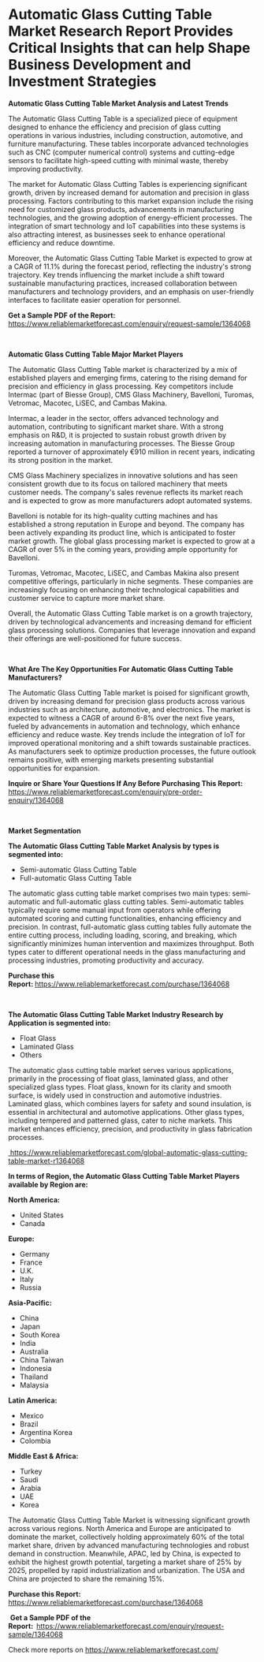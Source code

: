 <p><h1>Automatic Glass Cutting Table Market Research Report Provides Critical Insights that can help Shape Business Development and Investment Strategies</h1></p><p><strong>Automatic Glass Cutting Table Market Analysis and Latest Trends</strong></p>
<p><p>The Automatic Glass Cutting Table is a specialized piece of equipment designed to enhance the efficiency and precision of glass cutting operations in various industries, including construction, automotive, and furniture manufacturing. These tables incorporate advanced technologies such as CNC (computer numerical control) systems and cutting-edge sensors to facilitate high-speed cutting with minimal waste, thereby improving productivity.</p><p>The market for Automatic Glass Cutting Tables is experiencing significant growth, driven by increased demand for automation and precision in glass processing. Factors contributing to this market expansion include the rising need for customized glass products, advancements in manufacturing technologies, and the growing adoption of energy-efficient processes. The integration of smart technology and IoT capabilities into these systems is also attracting interest, as businesses seek to enhance operational efficiency and reduce downtime.</p><p>Moreover, the Automatic Glass Cutting Table Market is expected to grow at a CAGR of 11.1% during the forecast period, reflecting the industry's strong trajectory. Key trends influencing the market include a shift toward sustainable manufacturing practices, increased collaboration between manufacturers and technology providers, and an emphasis on user-friendly interfaces to facilitate easier operation for personnel.</p></p>
<p><strong>Get a Sample PDF of the Report:&nbsp;</strong> <a href="https://www.reliablemarketforecast.com/enquiry/request-sample/1364068?utm_campaign=2456&utm_medium=2&utm_source=Github&utm_content=ia&utm_term=10042025&utm_id=automatic-glass-cutting-table">https://www.reliablemarketforecast.com/enquiry/request-sample/1364068</a></p>
<p>&nbsp;</p>
<p><strong>Automatic Glass Cutting Table Major Market Players</strong></p>
<p><p>The Automatic Glass Cutting Table market is characterized by a mix of established players and emerging firms, catering to the rising demand for precision and efficiency in glass processing. Key competitors include Intermac (part of Biesse Group), CMS Glass Machinery, Bavelloni, Turomas, Vetromac, Macotec, LiSEC, and Cambas Makina.</p><p>Intermac, a leader in the sector, offers advanced technology and automation, contributing to significant market share. With a strong emphasis on R&D, it is projected to sustain robust growth driven by increasing automation in manufacturing processes. The Biesse Group reported a turnover of approximately €910 million in recent years, indicating its strong position in the market.</p><p>CMS Glass Machinery specializes in innovative solutions and has seen consistent growth due to its focus on tailored machinery that meets customer needs. The company's sales revenue reflects its market reach and is expected to grow as more manufacturers adopt automated systems.</p><p>Bavelloni is notable for its high-quality cutting machines and has established a strong reputation in Europe and beyond. The company has been actively expanding its product line, which is anticipated to foster market growth. The global glass processing market is expected to grow at a CAGR of over 5% in the coming years, providing ample opportunity for Bavelloni.</p><p>Turomas, Vetromac, Macotec, LiSEC, and Cambas Makina also present competitive offerings, particularly in niche segments. These companies are increasingly focusing on enhancing their technological capabilities and customer service to capture more market share.</p><p>Overall, the Automatic Glass Cutting Table market is on a growth trajectory, driven by technological advancements and increasing demand for efficient glass processing solutions. Companies that leverage innovation and expand their offerings are well-positioned for future success.</p></p>
<p>&nbsp;</p>
<p><strong>What Are The Key Opportunities For Automatic Glass Cutting Table Manufacturers?</strong></p>
<p><p>The Automatic Glass Cutting Table market is poised for significant growth, driven by increasing demand for precision glass products across various industries such as architecture, automotive, and electronics. The market is expected to witness a CAGR of around 6-8% over the next five years, fueled by advancements in automation and technology, which enhance efficiency and reduce waste. Key trends include the integration of IoT for improved operational monitoring and a shift towards sustainable practices. As manufacturers seek to optimize production processes, the future outlook remains positive, with emerging markets presenting substantial opportunities for expansion.</p></p>
<p><strong>Inquire or Share Your Questions If Any Before Purchasing This Report:</strong> <a href="https://www.reliablemarketforecast.com/enquiry/pre-order-enquiry/1364068?utm_campaign=2456&utm_medium=2&utm_source=Github&utm_content=ia&utm_term=10042025&utm_id=automatic-glass-cutting-table">https://www.reliablemarketforecast.com/enquiry/pre-order-enquiry/1364068</a></p>
<p>&nbsp;</p>
<p><strong>Market Segmentation</strong></p>
<p><strong>The Automatic Glass Cutting Table Market Analysis by types is segmented into:</strong></p>
<p><ul><li>Semi-automatic Glass Cutting Table</li><li>Full-automatic Glass Cutting Table</li></ul></p>
<p><p>The automatic glass cutting table market comprises two main types: semi-automatic and full-automatic glass cutting tables. Semi-automatic tables typically require some manual input from operators while offering automated scoring and cutting functionalities, enhancing efficiency and precision. In contrast, full-automatic glass cutting tables fully automate the entire cutting process, including loading, scoring, and breaking, which significantly minimizes human intervention and maximizes throughput. Both types cater to different operational needs in the glass manufacturing and processing industries, promoting productivity and accuracy.</p></p>
<p><strong>Purchase this Report:&nbsp;</strong><a href="https://www.reliablemarketforecast.com/purchase/1364068?utm_campaign=2456&utm_medium=2&utm_source=Github&utm_content=ia&utm_term=10042025&utm_id=automatic-glass-cutting-table">https://www.reliablemarketforecast.com/purchase/1364068</a></p>
<p>&nbsp;</p>
<p><strong>The Automatic Glass Cutting Table Market Industry Research by Application is segmented into:</strong></p>
<p><ul><li>Float Glass</li><li>Laminated Glass</li><li>Others</li></ul></p>
<p><p>The automatic glass cutting table market serves various applications, primarily in the processing of float glass, laminated glass, and other specialized glass types. Float glass, known for its clarity and smooth surface, is widely used in construction and automotive industries. Laminated glass, which combines layers for safety and sound insulation, is essential in architectural and automotive applications. Other glass types, including tempered and patterned glass, cater to niche markets. This market enhances efficiency, precision, and productivity in glass fabrication processes.</p></p>
<p><a href="https://www.reliablemarketforecast.com/global-automatic-glass-cutting-table-market-r1364068?utm_campaign=2456&utm_medium=2&utm_source=Github&utm_content=ia&utm_term=10042025&utm_id=automatic-glass-cutting-table">&nbsp;https://www.reliablemarketforecast.com/global-automatic-glass-cutting-table-market-r1364068</a></p>
<p><strong>In terms of Region, the Automatic Glass Cutting Table Market Players available by Region are:</strong></p>
<p>
    <p> <strong> North America: </strong>
        <ul>
            <li>United States</li>
            <li>Canada</li>
        </ul>
        </p> 
    <p> <strong> Europe: </strong>
        <ul>
            <li>Germany</li>
            <li>France</li>
            <li>U.K.</li>
            <li>Italy</li>
            <li>Russia</li>
        </ul>
        </p> 
    <p> <strong> Asia-Pacific: </strong>
        <ul>
            <li>China</li>
            <li>Japan</li>
            <li>South Korea</li>
            <li>India</li>
            <li>Australia</li>
            <li>China Taiwan</li>
            <li>Indonesia</li>
            <li>Thailand</li>
            <li>Malaysia</li>
        </ul>
        </p> 
    <p> <strong> Latin America: </strong>
        <ul>
            <li>Mexico</li>
            <li>Brazil</li>
            <li>Argentina Korea</li>
            <li>Colombia</li>
        </ul>
        </p> 
    <p> <strong> Middle East & Africa: </strong>
        <ul>
            <li>Turkey</li>
            <li>Saudi</li>
            <li>Arabia</li>
            <li>UAE</li>
            <li>Korea</li>
        </ul>
    </p>
    </p>
<p><p>The Automatic Glass Cutting Table Market is witnessing significant growth across various regions. North America and Europe are anticipated to dominate the market, collectively holding approximately 60% of the total market share, driven by advanced manufacturing technologies and robust demand in construction. Meanwhile, APAC, led by China, is expected to exhibit the highest growth potential, targeting a market share of 25% by 2025, propelled by rapid industrialization and urbanization. The USA and China are projected to share the remaining 15%.</p></p>
<p><strong>Purchase this Report: </strong><a href="https://www.reliablemarketforecast.com/purchase/1364068?utm_campaign=2456&utm_medium=2&utm_source=Github&utm_content=ia&utm_term=10042025&utm_id=automatic-glass-cutting-table">https://www.reliablemarketforecast.com/purchase/1364068</a></p>
<p>&nbsp;<strong>Get a Sample PDF of the Report:&nbsp;&nbsp;</strong><a href="https://www.reliablemarketforecast.com/enquiry/request-sample/1364068?utm_campaign=2456&utm_medium=2&utm_source=Github&utm_content=ia&utm_term=10042025&utm_id=automatic-glass-cutting-table">https://www.reliablemarketforecast.com/enquiry/request-sample/1364068</a></p>
<p><strong></strong></p>
<p>Check more reports on <a href="https://www.reliablemarketforecast.com/?utm_campaign=2456&utm_medium=2&utm_source=Github&utm_content=ia&utm_term=10042025&utm_id=automatic-glass-cutting-table">https://www.reliablemarketforecast.com/</a></p>